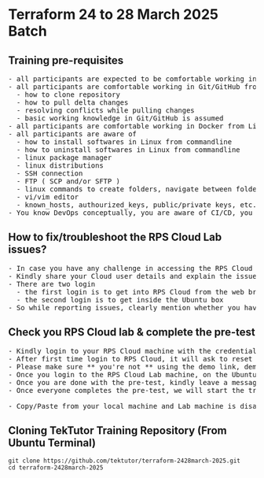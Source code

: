 # Terraform 24 to 28 March 2025 Batch

## Training pre-requisites
<pre>
- all participants are expected to be comfortable working in Linux command-line
- all participants are comfortable working in Git/GitHub from Linux command-line
  - how to clone repository
  - how to pull delta changes 
  - resolving conflicts while pulling changes
  - basic working knowledge in Git/GitHub is assumed
- all participants are comfortable working in Docker from Linux command-line
- all participants are aware of
  - how to install softwares in Linux from commandline
  - how to uninstall softwares in Linux from commandline
  - linux package manager
  - linux distributions
  - SSH connection
  - FTP ( SCP and/or SFTP )
  - linux commands to create folders, navigate between folders,copying files, deleting files from command line
  - vi/vim editor
  - known_hosts, authourized_keys, public/private keys, etc.,
- You know DevOps conceptually, you are aware of CI/CD, you are aware of Jenkins
</pre>

## How to fix/troubleshoot the RPS Cloud Lab issues?
<pre>
- In case you have any challenge in accessing the RPS Cloud lab, please leave a message to RPS Consulting PVT Ltd user from WebEx
- Kindly share your Cloud user details and explain the issue clearly for the RPS IT team to get it fixed quickly
- There are two login
  - the first login is to get into RPS Cloud from the web browser
  - the second login is to get inside the Ubuntu box
- So while reporting issues, clearly mention whether you have problem login to Cloud or Ubuntu machine
</pre>  

## Check you RPS Cloud lab & complete the pre-test
<pre>
- Kindly login to your RPS Cloud machine with the credentials shared by your L&D focal point
- After first time login to RPS Cloud, it will ask to reset the password, reset it to Rps@123
- Please make sure ** you're not ** using the demo link, demo credentials
- Once you login to the RPS Cloud Lab machine, on the Ubuntu Desktop, you will find an excel sheet with the pre-test link and login credentials for each one of you, you have to login with the email mentioned in the excel sheet 
- Once you are done with the pre-test, kindly leave a message via WebEx
- Once everyone completes the pre-test, we will start the training

- Copy/Paste from your local machine and Lab machine is disabled as per your bank policy
</pre>

## Cloning TekTutor Training Repository (From Ubuntu Terminal)
```
git clone https://github.com/tektutor/terraform-2428march-2025.git
cd terraform-2428march-2025
```
